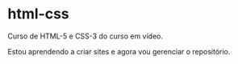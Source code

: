 # html-css

Curso de HTML-5 e CSS-3 do curso em vídeo.

Estou aprendendo a criar sites e agora vou gerenciar o repositório.
